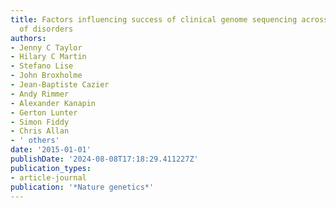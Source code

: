 ```yaml
---
title: Factors influencing success of clinical genome sequencing across a broad spectrum
  of disorders
authors:
- Jenny C Taylor
- Hilary C Martin
- Stefano Lise
- John Broxholme
- Jean-Baptiste Cazier
- Andy Rimmer
- Alexander Kanapin
- Gerton Lunter
- Simon Fiddy
- Chris Allan
- ' others'
date: '2015-01-01'
publishDate: '2024-08-08T17:18:29.411227Z'
publication_types:
- article-journal
publication: '*Nature genetics*'
---
```

